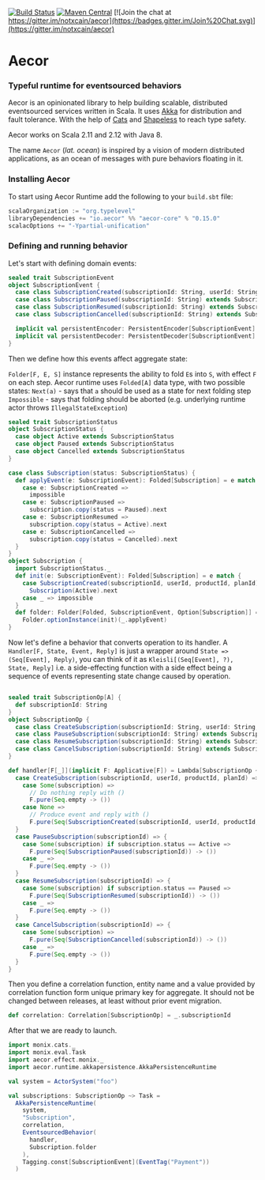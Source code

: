 
[![Build Status](https://img.shields.io/travis/notxcain/aecor/master.svg)](https://travis-ci.org/notxcain/aecor)
[![Maven Central](https://img.shields.io/maven-central/v/io.aecor/aecor-core_2.11.svg)](https://github.com/notxcain/aecor)
[![Join the chat at https://gitter.im/notxcain/aecor](https://badges.gitter.im/Join%20Chat.svg)](https://gitter.im/notxcain/aecor)


# Aecor
### Typeful runtime for eventsourced behaviors

Aecor is an opinionated library to help building scalable, distributed eventsourced services written in Scala. It uses [Akka](https://github.com/akka/akka) for distribution and fault tolerance.
With the help of [Cats](https://github.com/typelevel/cats/) and [Shapeless](https://github.com/milessabin/shapeless) to reach type safety.

Aecor works on Scala 2.11 and 2.12 with Java 8.

The name `Aecor` (_lat. ocean_) is inspired by a vision of modern distributed applications, as an ocean of messages with pure behaviors floating in it.
    
### Installing Aecor

To start using Aecor Runtime add the following to your `build.sbt` file:

```scala
scalaOrganization := "org.typelevel"
libraryDependencies += "io.aecor" %% "aecor-core" % "0.15.0"
scalacOptions += "-Ypartial-unification"
```

### Defining and running behavior

Let's start with defining domain events:

```scala
sealed trait SubscriptionEvent
object SubscriptionEvent {
  case class SubscriptionCreated(subscriptionId: String, userId: String, productId: String, planId: String) extends SubscriptionEvent
  case class SubscriptionPaused(subscriptionId: String) extends SubscriptionEvent
  case class SubscriptionResumed(subscriptionId: String) extends SubscriptionEvent
  case class SubscriptionCancelled(subscriptionId: String) extends SubscriptionEvent

  implicit val persistentEncoder: PersistentEncoder[SubscriptionEvent] = `define it as you wish`
  implicit val persistentDecoder: PersistentDecoder[SubscriptionEvent] = `and this one too`
}
```

Then we define how this events affect aggregate state:

`Folder[F, E, S]` instance represents the ability to fold `E`s into `S`, with effect `F` on each step.
Aecor runtime uses `Folded[A]` data type, with two possible states:
`Next(a)` - says that `a` should be used as a state for next folding step
`Impossible` - says that folding should be aborted (e.g. underlying runtime actor throws `IllegalStateException`)

```scala
sealed trait SubscriptionStatus
object SubscriptionStatus {
  case object Active extends SubscriptionStatus
  case object Paused extends SubscriptionStatus
  case object Cancelled extends SubscriptionStatus
}

case class Subscription(status: SubscriptionStatus) {
  def applyEvent(e: SubscriptionEvent): Folded[Subscription] = e match {
    case e: SubscriptionCreated =>
      impossible
    case e: SubscriptionPaused =>
      subscription.copy(status = Paused).next
    case e: SubscriptionResumed =>
      subscription.copy(status = Active).next
    case e: SubscriptionCancelled =>
      subscription.copy(status = Cancelled).next
  }
}
object Subscription {
  import SubscriptionStatus._
  def init(e: SubscriptionEvent): Folded[Subscription] = e match {
    case SubscriptionCreated(subscriptionId, userId, productId, planId) =>
      Subscription(Active).next
    case _ => impossible
  }
  def folder: Folder[Folded, SubscriptionEvent, Option[Subscription]] =
    Folder.optionInstance(init)(_.applyEvent)
}
```


Now let's define a behavior that converts operation to its handler.
A `Handler[F, State, Event, Reply]` is just a wrapper around `State => (Seq[Event], Reply)`,
you can think of it as `Kleisli[(Seq[Event], ?), State, Reply]`
i.e. a side-effecting function with a side effect being a sequence of events representing state change caused by operation.

```scala

sealed trait SubscriptionOp[A] {
  def subscriptionId: String
}
object SubscriptionOp {
  case class CreateSubscription(subscriptionId: String, userId: String, productId: String, planId: String) extends SubscriptionOp[Unit]
  case class PauseSubscription(subscriptionId: String) extends SubscriptionOp[Unit]
  case class ResumeSubscription(subscriptionId: String) extends SubscriptionOp[Unit]
  case class CancelSubscription(subscriptionId: String) extends SubscriptionOp[Unit]
}

def handler[F[_]](implicit F: Applicative[F]) = Lambda[SubscriptionOp ~> Handler[F, Option[Subscription], SubscriptionEvent, ?]] {
  case CreateSubscription(subscriptionId, userId, productId, planId) => {
    case Some(subscription) =>
      // Do nothing reply with ()
      F.pure(Seq.empty -> ())
    case None =>
      // Produce event and reply with ()
      F.pure(Seq(SubscriptionCreated(subscriptionId, userId, productId, planId)) -> ())
  }
  case PauseSubscription(subscriptionId) => {
    case Some(subscription) if subscription.status == Active =>
      F.pure(Seq(SubscriptionPaused(subscriptionId)) -> ())
    case _ =>
      F.pure(Seq.empty -> ())
  }
  case ResumeSubscription(subscriptionId) => {
    case Some(subscription) if subscription.status == Paused =>
      F.pure(Seq(SubscriptionResumed(subscriptionId)) -> ())
    case _ =>
      F.pure(Seq.empty -> ())
  }
  case CancelSubscription(subscriptionId) => {
    case Some(subscription) =>
      F.pure(Seq(SubscriptionCancelled(subscriptionId)) -> ())
    case _ =>
      F.pure(Seq.empty -> ())
  }
}
```

Then you define a correlation function, entity name and a value provided by correlation function form unique primary key for aggregate.
It should not be changed between releases, at least without prior event migration.

```scala
def correlation: Correlation[SubscriptionOp] = _.subscriptionId
```

After that we are ready to launch.

```scala
import monix.cats._
import monix.eval.Task
import aecor.effect.monix._
import aecor.runtime.akkapersistence.AkkaPersistenceRuntime

val system = ActorSystem("foo")

val subscriptions: SubscriptionOp ~> Task =
  AkkaPersistenceRuntime(
    system,
    "Subscription",
    correlation,
    EventsourcedBehavior(
      handler,
      Subscription.folder
    ),
    Tagging.const[SubscriptionEvent](EventTag("Payment"))
  )
```
